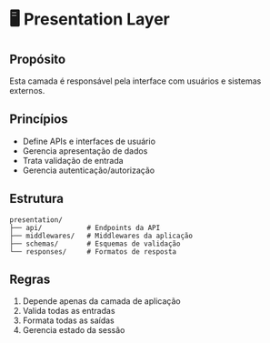 # 🖥️ Presentation Layer

## Propósito

Esta camada é responsável pela interface com usuários e sistemas externos.

## Princípios

- Define APIs e interfaces de usuário
- Gerencia apresentação de dados
- Trata validação de entrada
- Gerencia autenticação/autorização

## Estrutura

```plaintext
presentation/
├── api/           # Endpoints da API
├── middlewares/   # Middlewares da aplicação
├── schemas/       # Esquemas de validação
└── responses/     # Formatos de resposta
```

## Regras

1. Depende apenas da camada de aplicação
2. Valida todas as entradas
3. Formata todas as saídas
4. Gerencia estado da sessão

